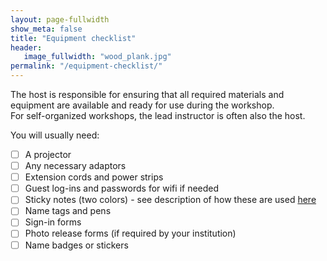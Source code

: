 ```yaml
---
layout: page-fullwidth
show_meta: false
title: "Equipment checklist"
header:
   image_fullwidth: "wood_plank.jpg"
permalink: "/equipment-checklist/"
---
```


The host is responsible for ensuring that all required materials and equipment are available and ready for use during the workshop.  
For self-organized workshops, the lead instructor is often also the host.

You will usually need:  

- [ ] A projector  
- [ ] Any necessary adaptors  
- [ ] Extension cords and power strips  
- [ ] Guest log-ins and passwords for wifi if needed  
- [ ] Sticky notes (two colors) - see description of how these are used [here](http://swcarpentry.github.io/instructor-training/16-practices/)  
- [ ] Name tags and pens
- [ ] Sign-in forms  
- [ ] Photo release forms (if required by your institution)  
- [ ] Name badges or stickers  
